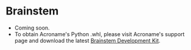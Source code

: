 # Brainstem

* Coming soon.  
* To obtain Acroname's Python .whl, please visit Acroname's support page and download the latest [Brainstem Development Kit](https://acroname.com/software/brainstem-development-kit).
